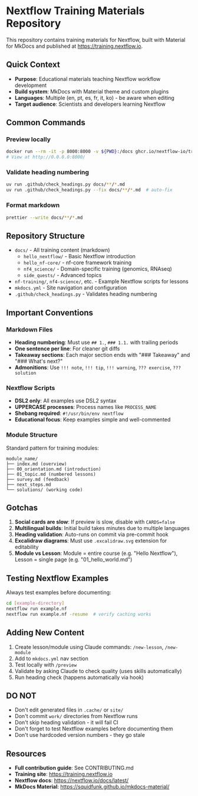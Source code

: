 # Nextflow Training Materials Repository

This repository contains training materials for Nextflow, built with Material for MkDocs and published at https://training.nextflow.io.

## Quick Context

- **Purpose**: Educational materials teaching Nextflow workflow development
- **Build system**: MkDocs with Material theme and custom plugins
- **Languages**: Multiple (en, pt, es, fr, it, ko) - be aware when editing
- **Target audience**: Scientists and developers learning Nextflow

## Common Commands

### Preview locally

```bash
docker run --rm -it -p 8000:8000 -v ${PWD}:/docs ghcr.io/nextflow-io/training-mkdocs:latest
# View at http://0.0.0.0:8000/
```

### Validate heading numbering

```bash
uv run .github/check_headings.py docs/**/*.md
uv run .github/check_headings.py --fix docs/**/*.md  # auto-fix
```

### Format markdown

```bash
prettier --write docs/**/*.md
```

## Repository Structure

- `docs/` - All training content (markdown)
  - `hello_nextflow/` - Basic Nextflow introduction
  - `hello_nf-core/` - nf-core framework training
  - `nf4_science/` - Domain-specific training (genomics, RNAseq)
  - `side_quests/` - Advanced topics
- `nf-training/`, `nf4-science/`, etc. - Example Nextflow scripts for lessons
- `mkdocs.yml` - Site navigation and configuration
- `.github/check_headings.py` - Validates heading numbering

## Important Conventions

### Markdown Files

- **Heading numbering**: Must use `## 1.`, `### 1.1.` with trailing periods
- **One sentence per line**: For cleaner git diffs
- **Takeaway sections**: Each major section ends with "### Takeaway" and "### What's next?"
- **Admonitions**: Use `!!! note`, `!!! tip`, `!!! warning`, `??? exercise`, `??? solution`

### Nextflow Scripts

- **DSL2 only**: All examples use DSL2 syntax
- **UPPERCASE processes**: Process names like `PROCESS_NAME`
- **Shebang required**: `#!/usr/bin/env nextflow`
- **Educational focus**: Keep examples simple and well-commented

### Module Structure

Standard pattern for training modules:

```
module_name/
├── index.md (overview)
├── 00_orientation.md (introduction)
├── 01_topic.md (numbered lessons)
├── survey.md (feedback)
├── next_steps.md
└── solutions/ (working code)
```

## Gotchas

1. **Social cards are slow**: If preview is slow, disable with `CARDS=false`
2. **Multilingual builds**: Initial build takes minutes due to multiple languages
3. **Heading validation**: Auto-runs on commit via pre-commit hook
4. **Excalidraw diagrams**: Must use `.excalidraw.svg` extension for editability
5. **Module vs Lesson**: Module = entire course (e.g. "Hello Nextflow"), Lesson = single page (e.g. "01_hello_world.md")

## Testing Nextflow Examples

Always test examples before documenting:

```bash
cd [example-directory]
nextflow run example.nf
nextflow run example.nf -resume  # verify caching works
```

## Adding New Content

1. Create lesson/module using Claude commands: `/new-lesson`, `/new-module`
2. Add to `mkdocs.yml` nav section
3. Test locally with `/preview`
4. Validate by asking Claude to check quality (uses skills automatically)
5. Run heading check (happens automatically via hook)

## DO NOT

- Don't edit generated files in `.cache/` or `site/`
- Don't commit `work/` directories from Nextflow runs
- Don't skip heading validation - it will fail CI
- Don't forget to test Nextflow examples before documenting them
- Don't use hardcoded version numbers - they go stale

## Resources

- **Full contribution guide**: See CONTRIBUTING.md
- **Training site**: https://training.nextflow.io
- **Nextflow docs**: https://nextflow.io/docs/latest/
- **MkDocs Material**: https://squidfunk.github.io/mkdocs-material/
